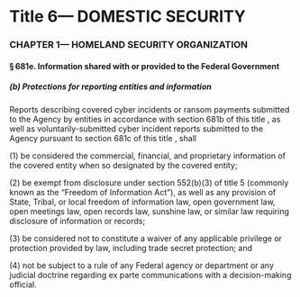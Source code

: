 
# Title 6— DOMESTIC SECURITY
### CHAPTER 1— HOMELAND SECURITY ORGANIZATION
#### § 681e. Information shared with or provided to the Federal Government
##### (b) Protections for reporting entities and information

Reports describing covered cyber incidents or ransom payments submitted to the Agency by entities in accordance with section 681b of this title , as well as voluntarily-submitted cyber incident reports submitted to the Agency pursuant to section 681c of this title , shall

(1) be considered the commercial, financial, and proprietary information of the covered entity when so designated by the covered entity;

(2) be exempt from disclosure under section 552(b)(3) of title 5 (commonly known as the “Freedom of Information Act”), as well as any provision of State, Tribal, or local freedom of information law, open government law, open meetings law, open records law, sunshine law, or similar law requiring disclosure of information or records;

(3) be considered not to constitute a waiver of any applicable privilege or protection provided by law, including trade secret protection; and

(4) not be subject to a rule of any Federal agency or department or any judicial doctrine regarding ex parte communications with a decision-making official.

